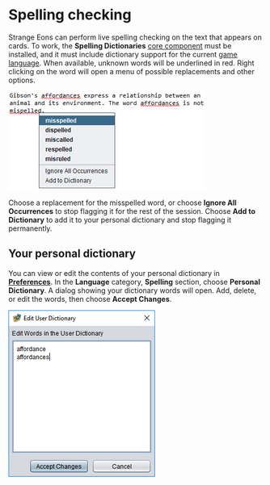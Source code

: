 # Spelling checking

Strange Eons can perform live spelling checking on the text that appears on cards. To work, the **Spelling Dictionaries** [core component](um-plugins-core.md) must be installed, and it must include dictionary support for the current [game language](um-language-settings.md). When available, unknown words will be underlined in red. Right clicking on the word will open a menu of possible replacements and other options.

![the spelling popup menu](images/spelling-popup.png)

Choose a replacement for the misspelled word, or choose **Ignore All Occurrences** to stop flagging it for the rest of the session. Choose **Add to Dictionary** to add it to your personal dictionary and stop flagging it permanently.

## Your personal dictionary

You can view or edit the contents of your personal dictionary in **[Preferences](um-ui-preferences.md)**. In the **Language** category, **Spelling** section, choose **Personal Dictionary**. A dialog showing your dictionary words will open. Add, delete, or edit the words, then choose **Accept Changes**.

![the personal dictionary dialog](images/personal-dict.png)